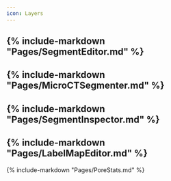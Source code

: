 ```yaml
---
icon: Layers
---
```

{% include-markdown "Pages/SegmentEditor.md" %}
---
{% include-markdown "Pages/MicroCTSegmenter.md" %}
---
{% include-markdown "Pages/SegmentInspector.md" %}
---
{% include-markdown "Pages/LabelMapEditor.md" %}
---
{% include-markdown "Pages/PoreStats.md" %}